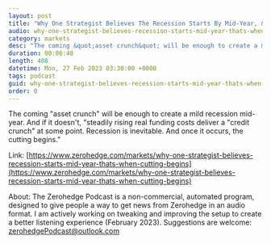 ```yaml
---
layout: post
title: "Why One Strategist Believes The Recession Starts By Mid-Year, &quot;That's When The Cutting Begins&quot;"
audio: why-one-strategist-believes-recession-starts-mid-year-thats-when-cutting-begins-0
category: markets
desc: "The coming &quot;asset crunch&quot; will be enough to create a mild recession mid-year. And if it doesn't, &quot;steadily rising real funding costs deliver a &quot;credit crunch&quot; at some point. Recession is inevitable. And once it occurs, the cutting begins.&quot;"
duration: 00:06:48
length: 408
datetime: Mon, 27 Feb 2023 03:30:00 +0000
tags: podcast
guid: why-one-strategist-believes-recession-starts-mid-year-thats-when-cutting-begins-0
order: 0
---
```

The coming &quot;asset crunch&quot; will be enough to create a mild recession mid-year. And if it doesn't, &quot;steadily rising real funding costs deliver a &quot;credit crunch&quot; at some point. Recession is inevitable. And once it occurs, the cutting begins.&quot;

Link: [https://www.zerohedge.com/markets/why-one-strategist-believes-recession-starts-mid-year-thats-when-cutting-begins](https://www.zerohedge.com/markets/why-one-strategist-believes-recession-starts-mid-year-thats-when-cutting-begins)

About: The Zerohedge Podcast is a non-commercial, automated program, designed to give people a way to get news from Zerohedge in an audio format.  I am actively working on tweaking and improving the setup to create a better listening experience (February 2023).  Suggestions are welcome: [zerohedgePodcast@outlook.com](mailto:zerohedgePodcast@outlook.com)